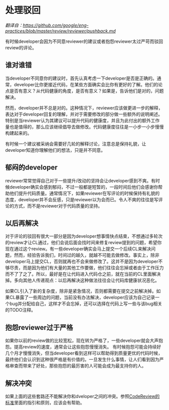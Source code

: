 # 处理驳回

*翻译自：https://github.com/google/eng-practices/blob/master/review/reviewer/pushback.md*

有时候developer会因为不同意reviewer的建议或者抱怨reviewer太过严苛而驳回review的评论。

## 谁对谁错

当developer不同意你的建议时，首先认真考虑一下developer是否是正确的。通常，developer比你更接近代码，在某些方面确实会比你有更好的了解。他们的论点是否有意义？从代码健康的角度，是否有意义？如果是，告诉他们是对的，问题解决。

然而，developer并不总是对的。这种情况下，reviewer应该做更进一步的解释，表达对于developer回复的理解，并对于需要修改的部分做一些额外的说明阐述。
特别是当reviewer认为其建议可以提升代码的健康度，并且为此付出的额外工作量也是值得的，那么应该继续倡导去做修改。代码健康度往往是一小步一小步慢慢构建起来的。

有时候一个建议被采纳会需要好几轮的解释讨论，注意总是保持礼貌，让developer知道你理解他们的想法，只是并不同意。

## 郁闷的developer

reviewer常常觉得自己对于一些提升/改动的坚持会让developer感到不爽。有时候developer确实会感到郁闷，不过一般都是短暂的，一段时间后他们会感谢你帮助他们提升代码质量。通常情况下，如果reviewer在写评论的时候保持有礼貌的态度，developer并不会反感，只是reviewer以为会而已。令人不爽的往往是写评论的方式，而不是reviewer对于代码质量的坚持。

## 以后再解决

对于评论的驳回有很大一部分是因为developer想事情快点结束，不想通过多轮次的review才让CL通过，他们会说后面会找时间来修复review提到的问题，希望你现在通过这个review。有一些developer确实会马上提交一个后续CL来解决问题，然而，经验告诉我们，时间过的越久，就越不可能去做修改。事实上，除非developer马上提交CL，否则就再也不会来做修改了。这并不是因为developer不够尽责，而是因为他们有大量的其他工作要做，他们往往会忘掉或者由于工作压力而不了了之了。所以，最好是在让代码进入代码仓之前，就在当前的CL里面解决掉。多向其他人传递观点：以后再解决这种做法往往会让代码库健康状况恶化。

如果CL引入了新的复杂度，除非是紧急情况，否则都需要在提交之前解决掉。如果CL暴露了一些周边的问题，当前没有办法解决，developer应该为自己记录一个bug并分配给自己，这样才不会忘掉，还可以选择在代码上写一些与该bug相关的TODO注释。

## 抱怨reviewer过于严格

如果你以前的review做的比较宽松，现在转为严格了，一些developer就会大声抱怨。提高review的速度，通常会让这些抱怨慢慢消失。
有时候抱怨可能会持续好几个月才慢慢消失，但当developer看到这样可以帮助得到质量更优的代码时候，最终他们会认识到这种很严格是有价值的。一旦发生什么事情，让人们看到因为严格审查而带来了好处，那些抱怨的最厉害的人可能会成为最支持你的人。

## 解决冲突

如果上面的这些套路还不能解决你和dveloper之间的冲突。参照[CodeReview的标准](standard.md)里面的指引和原则，应该会有帮助。
